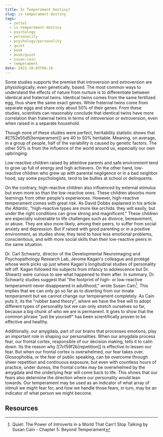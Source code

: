 ```yaml
---
title: Is Temperament Destiny?
slug: is-temperament-destiny
tags:
  - zettel
  - is-temperament-destiny
  - psychology
  - personality
  - psychology/personality
  - quiet
  - book
  - book/quiet
  - susan-cain
  - temperament
date: 2021-10-05T06:18
---
```



Some studies supports the premise that introversion and extroversion are
physiologically, even genetically, based. The most common ways to understand the
effects of nature from nurture is to differentiate between identical and
fraternal twins. Identical twins comes from the same fertilized egg, thus share
the same exact genes. While fraternal twins come from separate eggs and share
only about 50% of their genes. From these studies, scientists can reasonably
conclude that identical twins have more correlation than fraternal twins in
terms of introversion or extroversion, even when raised in a separate household.

Though none of these studies were perfect, heritability statistic shows that
#[[152e55d5|temperament]] are 40 to 50% heritable. Meaning, on average, in
a group of people, half of the variability is caused by genetic factors. The
other 50% is from the influence of the world around us, especially our own
upbringing.

Low-reactive children raised by attentive parents and safe environment tend to
grow up full of energy and high achievers. On the other hand, low-reactive
children who grew up with parental negligence or in a bad neighbor hood, say
some psychologists, tend to be bullies at school or delinquents.

On the contrary, high-reactive children also influenced by external stimulus but
even more so than the low-reactive ones. These children absorbs more learnings
from other people's experiences. However, high-reactive temperament comes with
great risk. As David Dobbs explained in his article _the Atlantic_,
"high-reactive types are more like orchids: they wilt easily, but under the
right conditions can grow strong and magnificent." These children are especially
vulnerable to life challenges such as divorce, bereavement, or abuse. They are
also more likely, among their peers, to suffer from social anxiety and
depression. But if raised with good parenting or in a positive environment, as
studies show, they tend to have less emotional problems, conscientious, and with
more social skills than their low-reactive peers in the same situation.

Dr. Carl Schwartz, director of the Developmental Neuroimaging and
Psychopathology Research Lab, Jerome Kagan's colleague and protégé whose work
picks up just where Kagan's longitudinal studies of personality left off. Kagan
followed his subjects from infancy to adolescence but Dr. Shwartz were curious
to see what happened to them after. In summary, Dr. Schwartz studies suggest
that "the footprint of high- or low-reactive temperament never disappeared in
adulthood," wrote Susan Cain[^1]. This implies that we can only go so far as to
diverting from our innate temperament but we cannot change our temperament
completely. As Cain puts it, its the "rubber band theory", where we have the
free will to adopt different types of personality but we can only stretch
ourselves so far, because a big chunk of who we are is permanent. It goes to
show that the common phrase "just be yourself" has been scientifically proven to
be effective and healthy.

Additionally, our amygdala, part of our brains that processes emotions, play an
important role in shaping our personalities. When our amygdala process fear, our
frontal cortex, responsible of our decision making, tells it to calm down. Its
the reason why [[7cf59f2b|repetition]] is effective to lessen our fear. But when
our frontal cortex is overwhelmed, our fear takes over. Glossophobia, or the
fear of public speaking, can be overcome through sheer repetition and continuous
exposure, but even with countless hours of practice, under duress, the frontal
cortex may be overwhelmed by the amygdala and the underlying fear will come back
to life. This shows that our fears also determine the direction where our
personality would lean towards. Our temperament may be used as an indicator of
what array of stimuli we might fear for, and how we handle those fears, in turn,
may be an indicator of what person we might become.


## Resources

[^1]: Quiet: The Power of Introverts in a World That Can't Stop Talking by Susan Cain - Chapter 5: Beyond Temperament
